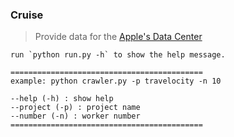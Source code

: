 ### Cruise


> Provide data for the [Apple's Data Center](http://apples-data-center.chxj.name/)

    run `python run.py -h` to show the help message.

```
===========================================
example: python crawler.py -p travelocity -n 10

--help (-h) : show help
--project (-p) : project name
--number (-n) : worker number
===========================================
```
